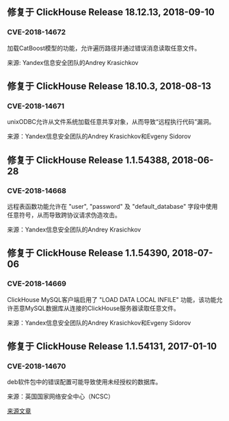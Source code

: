 ## 修复于 ClickHouse Release 18.12.13, 2018-09-10

### CVE-2018-14672

加载CatBoost模型的功能，允许遍历路径并通过错误消息读取任意文件。

来源: Yandex信息安全团队的Andrey Krasichkov

## 修复于 ClickHouse Release 18.10.3, 2018-08-13

### CVE-2018-14671

unixODBC允许从文件系统加载任意共享对象，从而导致“远程执行代码”漏洞。

来源：Yandex信息安全团队的Andrey Krasichkov和Evgeny Sidorov

## 修复于 ClickHouse Release 1.1.54388, 2018-06-28

### CVE-2018-14668
远程表函数功能允许在 "user", "password" 及 "default_database" 字段中使用任意符号，从而导致跨协议请求伪造攻击。

来源：Yandex信息安全团队的Andrey Krasichkov

## 修复于 ClickHouse Release 1.1.54390, 2018-07-06

### CVE-2018-14669
ClickHouse MySQL客户端启用了 "LOAD DATA LOCAL INFILE" 功能，该功能允许恶意MySQL数据库从连接的ClickHouse服务器读取任意文件。

来源：Yandex信息安全团队的Andrey Krasichkov和Evgeny Sidorov

## 修复于 ClickHouse Release 1.1.54131, 2017-01-10

### CVE-2018-14670

deb软件包中的错误配置可能导致使用未经授权的数据库。

来源：英国国家网络安全中心（NCSC）

[来源文章](https://clickhouse.yandex/docs/en/security_changelog/) <!--hide-->
